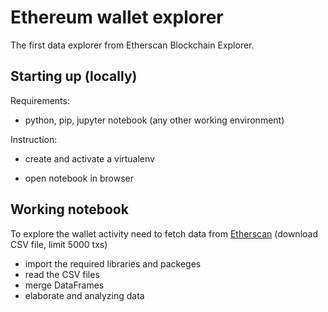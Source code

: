 # Ethereum wallet explorer

The first data explorer from Etherscan Blockchain Explorer.

## Starting up (locally)

Requirements:

* python, pip, jupyter notebook (any other working environment)

Instruction:

* create and activate a virtualenv

* open notebook in browser

## Working notebook

To explore the wallet activity need to fetch data from [Etherscan](https://etherscan.io/) (download CSV file, limit 5000 txs)

* import the required libraries and packeges 
* read the CSV files 
* merge DataFrames 
* elaborate and analyzing data